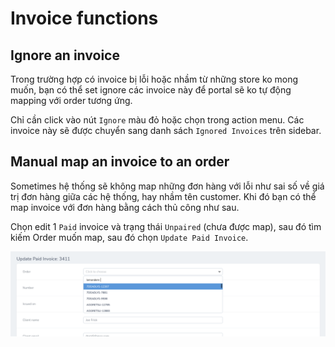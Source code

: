 # Invoice functions

## Ignore an invoice

Trong trường hợp có invoice bị lỗi hoặc nhầm từ những store ko mong muốn, bạn có thể set ignore các invoice này để portal sẽ ko tự động mapping với order tương ứng.

Chỉ cần click vào nút `Ignore` màu đỏ hoặc chọn trong action menu. Các invoice này sẽ được chuyển sang danh sách `Ignored Invoices` trên sidebar.

## Manual map an invoice to an order

Sometimes hệ thống sẽ không map những đơn hàng với lỗi như sai số về giá trị đơn hàng giữa các hệ thống, hay nhầm tên customer. Khi đó bạn có thể map invoice với đơn hàng bằng cách thủ công như sau.

Chọn edit 1 `Paid` invoice và trạng thái `Unpaired` (chưa được map), sau đó tìm kiếm Order muốn map, sau đó chọn `Update Paid Invoice`.

![](./img/manual-map-invoice.png)
